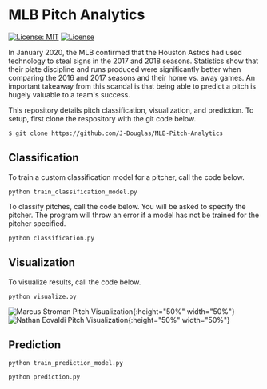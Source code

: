 # MLB Pitch Analytics
[![License: MIT](https://img.shields.io/badge/License-MIT-yellow.svg)](https://opensource.org/licenses/MIT) [![License](https://img.shields.io/badge/License-Apache%202.0-blue.svg)](https://opensource.org/licenses/Apache-2.0)

In January 2020, the MLB confirmed that the Houston Astros had used technology to steal signs in the 2017 and 2018 seasons. Statistics show that their plate discipline and runs produced were significantly better when comparing the 2016 and 2017 seasons and their home vs. away games. An important takeaway from this scandal is that being able to predict a pitch is hugely valuable to a team's success.

This repository details pitch classification, visualization, and prediction. To setup, first clone the respository with the git code below.

`$ git clone https://github.com/J-Douglas/MLB-Pitch-Analytics` 

## Classification

To train a custom classification model for a pitcher, call the code below.

`python train_classification_model.py`

To classify pitches, call the code below. You will be asked to specify the pitcher. The program will throw an error if a model has not be trained for the pitcher specified.

`python classification.py`

## Visualization

To visualize results, call the code below.

`python visualize.py`

![Marcus Stroman Pitch Visualization](https://github.com/J-Douglas/MLB-Pitch-Analytics/blob/master/Marcus%20Stroman/Marcus%20Stroman%20Pitch%20Visualization.png){:height="50%" width="50%"}![Nathan Eovaldi Pitch Visualization](https://github.com/J-Douglas/MLB-Pitch-Analytics/blob/master/Nathan%20Eovaldi/Nathan%20Eovalid%20Pitch%20Visaulization.png){:height="50%" width="50%"}

## Prediction

`python train_prediction_model.py`

`python prediction.py`
